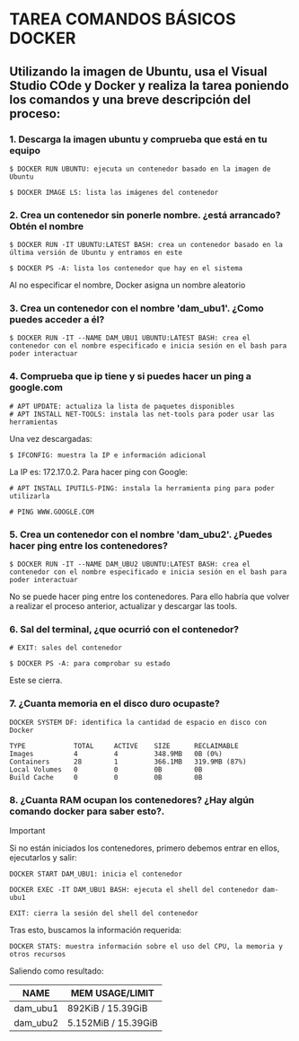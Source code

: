 # TAREA COMANDOS BÁSICOS DOCKER
## Utilizando la imagen de Ubuntu, usa el Visual Studio COde y Docker y realiza la tarea poniendo los comandos y una breve descripción del proceso:

### 1. Descarga la imagen ubuntu y comprueba que está en tu equipo

```
$ DOCKER RUN UBUNTU: ejecuta un contenedor basado en la imagen de Ubuntu

$ DOCKER IMAGE LS: lista las imágenes del contenedor
```

### 2. Crea un contenedor sin ponerle nombre. ¿está arrancado? Obtén el nombre
```
$ DOCKER RUN -IT UBUNTU:LATEST BASH: crea un contenedor basado en la última versión de Ubuntu y entramos en este

$ DOCKER PS -A: lista los contenedor que hay en el sistema
```
Al no especificar el nombre, Docker asigna un nombre aleatorio

### 3. Crea un contenedor con el nombre 'dam_ubu1'. ¿Como puedes acceder a él?
```
$ DOCKER RUN -IT --NAME DAM_UBU1 UBUNTU:LATEST BASH: crea el contenedor con el nombre especificado e inicia sesión en el bash para poder interactuar
```

### 4. Comprueba que ip tiene y si puedes hacer un ping a google.com

```
# APT UPDATE: actualiza la lista de paquetes disponibles
# APT INSTALL NET-TOOLS: instala las net-tools para poder usar las herramientas
```
Una vez descargadas:
```
$ IFCONFIG: muestra la IP e información adicional
```
La IP es: 172.17.0.2. Para hacer ping con Google:
```
# APT INSTALL IPUTILS-PING: instala la herramienta ping para poder utilizarla

# PING WWW.GOOGLE.COM
```
### 5. Crea un contenedor con el nombre 'dam_ubu2'. ¿Puedes hacer ping entre los contenedores?

```
$ DOCKER RUN -IT --NAME DAM_UBU2 UBUNTU:LATEST BASH: crea el contenedor con el nombre especificado e inicia sesión en el bash para poder interactuar
```
No se puede hacer ping entre los contenedores. Para ello habría que volver a realizar el proceso anterior, actualizar y descargar las tools.

### 6. Sal del terminal, ¿que ocurrió con el contenedor?
```
# EXIT: sales del contenedor

$ DOCKER PS -A: para comprobar su estado

```
Este se cierra.
### 7. ¿Cuanta memoria en el disco duro ocupaste?
```
DOCKER SYSTEM DF: identifica la cantidad de espacio en disco con Docker

TYPE            TOTAL     ACTIVE    SIZE      RECLAIMABLE
Images          4         4         348.9MB   0B (0%)
Containers      28        1         366.1MB   319.9MB (87%)
Local Volumes   0         0         0B        0B
Build Cache     0         0         0B        0B
```

### 8. ¿Cuanta RAM ocupan los contenedores? ¿Hay algún comando docker para saber esto?.
> [!IMPORTANT] 
> Si no están iniciados los contenedores, primero debemos entrar en ellos, ejecutarlos y salir:

```
DOCKER START DAM_UBU1: inicia el contenedor

DOCKER EXEC -IT DAM_UBU1 BASH: ejecuta el shell del contenedor dam-ubu1

EXIT: cierra la sesión del shell del contenedor
```

Tras esto, buscamos la información requerida:
```
DOCKER STATS: muestra información sobre el uso del CPU, la memoria y otros recursos
```

Saliendo como resultado:

|     NAME     | MEM USAGE/LIMIT    |
|--------------|--------------      |
|   dam_ubu1   | 892KiB / 15.39GiB  |
|   dam_ubu2   | 5.152MiB / 15.39GiB| 


